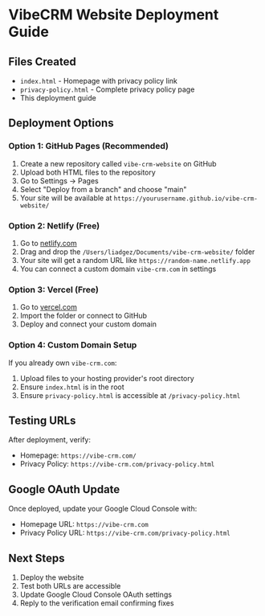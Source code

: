 # VibeCRM Website Deployment Guide

## Files Created
- `index.html` - Homepage with privacy policy link
- `privacy-policy.html` - Complete privacy policy page
- This deployment guide

## Deployment Options

### Option 1: GitHub Pages (Recommended)
1. Create a new repository called `vibe-crm-website` on GitHub
2. Upload both HTML files to the repository
3. Go to Settings → Pages
4. Select "Deploy from a branch" and choose "main"
5. Your site will be available at `https://yourusername.github.io/vibe-crm-website/`

### Option 2: Netlify (Free)
1. Go to [netlify.com](https://netlify.com)
2. Drag and drop the `/Users/liadgez/Documents/vibe-crm-website/` folder
3. Your site will get a random URL like `https://random-name.netlify.app`
4. You can connect a custom domain `vibe-crm.com` in settings

### Option 3: Vercel (Free)
1. Go to [vercel.com](https://vercel.com)
2. Import the folder or connect to GitHub
3. Deploy and connect your custom domain

### Option 4: Custom Domain Setup
If you already own `vibe-crm.com`:
1. Upload files to your hosting provider's root directory
2. Ensure `index.html` is in the root
3. Ensure `privacy-policy.html` is accessible at `/privacy-policy.html`

## Testing URLs
After deployment, verify:
- Homepage: `https://vibe-crm.com/`
- Privacy Policy: `https://vibe-crm.com/privacy-policy.html`

## Google OAuth Update
Once deployed, update your Google Cloud Console with:
- Homepage URL: `https://vibe-crm.com`
- Privacy Policy URL: `https://vibe-crm.com/privacy-policy.html`

## Next Steps
1. Deploy the website
2. Test both URLs are accessible
3. Update Google Cloud Console OAuth settings
4. Reply to the verification email confirming fixes